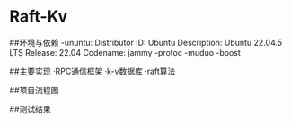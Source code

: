 # Raft-Kv
##环境与依赖
-ununtu:
  Distributor ID:	Ubuntu
  Description:	Ubuntu 22.04.5 LTS
  Release:	22.04
  Codename:	jammy
-protoc
-muduo
-boost

##主要实现
·RPC通信框架
·k-v数据库
·raft算法

##项目流程图








##测试结果







